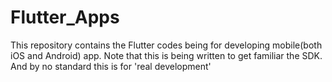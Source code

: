 # Flutter_Apps

This repository contains the Flutter codes being for developing mobile(both iOS and Android) app. Note that this is being written to get familiar the SDK. And by no standard this is for 'real development'
